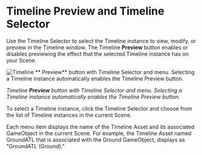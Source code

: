 # Timeline Preview and Timeline Selector

Use the Timeline Selector to select the Timeline instance to view, modify, or preview in the Timeline window. The
Timeline **Preview** button enables or disables previewing the effect that the selected Timeline instance has on your
Scene.

![Timeline **
Preview** button with Timeline Selector and menu. Selecting a Timeline instance automatically enables the Timeline Preview button.](images/timeline_preview_selector.png)

_Timeline **Preview** button with Timeline Selector and menu. Selecting a Timeline instance automatically enables the
Timeline Preview button._

To select a Timeline instance, click the Timeline Selector and choose from the list of Timeline instances in the current
Scene.

Each menu item displays the name of the Timeline Asset and its associated GameObject in the current Scene. For example,
the Timeline Asset named GroundATL that is associated with the Ground GameObject, displays as "GroundATL (Ground)."
